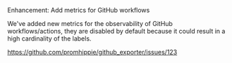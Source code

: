 Enhancement: Add metrics for GitHub workflows

We've added new metrics for the observability of GitHub workflows/actions, they
are disabled by default because it could result in a high cardinality of the
labels.

https://github.com/promhippie/github_exporter/issues/123
